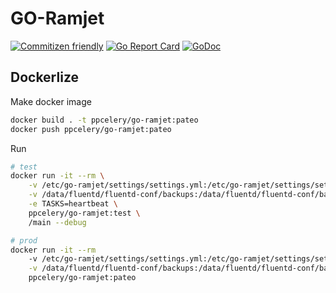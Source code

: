 # GO-Ramjet

[![Commitizen friendly](https://img.shields.io/badge/commitizen-friendly-brightgreen.svg)](http://commitizen.github.io/cz-cli/)
[![Go Report Card](https://goreportcard.com/badge/github.com/Laisky/go-ramjet)](https://goreportcard.com/report/github.com/Laisky/go-ramjet)
[![GoDoc](https://godoc.org/github.com/Laisky/go-ramjet?status.svg)](https://godoc.org/github.com/Laisky/go-ramjet)


## Dockerlize

Make docker image

```sh
docker build . -t ppcelery/go-ramjet:pateo
docker push ppcelery/go-ramjet:pateo
```

Run

```sh
# test
docker run -it --rm \
    -v /etc/go-ramjet/settings/settings.yml:/etc/go-ramjet/settings/settings.yml \
    -v /data/fluentd/fluentd-conf/backups:/data/fluentd/fluentd-conf/backups \
    -e TASKS=heartbeat \
    ppcelery/go-ramjet:test \
    /main --debug

# prod
docker run -it --rm
    -v /etc/go-ramjet/settings/settings.yml:/etc/go-ramjet/settings/settings.yml \
    -v /data/fluentd/fluentd-conf/backups:/data/fluentd/fluentd-conf/backups \
    ppcelery/go-ramjet:pateo
```
